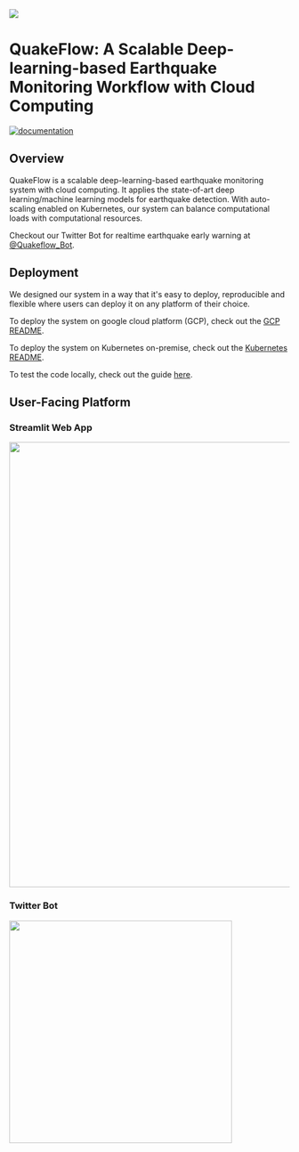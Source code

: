 <img src="https://raw.githubusercontent.com/wayneweiqiang/QuakeFlow/master/docs/assets/logo.png">

# QuakeFlow: A Scalable Deep-learning-based Earthquake Monitoring Workflow with Cloud Computing
[![documentation](https://github.com/wayneweiqiang/QuakeFlow/actions/workflows/docs.yml/badge.svg)](https://wayneweiqiang.github.io/QuakeFlow/)

## Overview

QuakeFlow is a scalable deep-learning-based earthquake monitoring system with cloud computing. It applies the state-of-art deep learning/machine learning models for earthquake detection. With auto-scaling enabled on Kubernetes, our system can balance computational loads with computational resources. 

Checkout our Twitter Bot for realtime earthquake early warning at [@Quakeflow_Bot](https://twitter.com/QuakeFlow_bot).


## Deployment

We designed our system in a way that it's easy to deploy, reproducible and flexible where users can deploy it on any platform of their choice.


To deploy the system on google cloud platform (GCP), check out the [GCP README](gcp_readme.md).

To deploy the system on Kubernetes on-premise, check out the [Kubernetes README](k8s_readme.md).

To test the code locally, check out the guide [here](kafka-spark).

## User-Facing Platform

### Streamlit Web App

<img src="https://i.imgur.com/xL696Yh.jpg" width="800px">


### Twitter Bot

<img src="https://i.imgur.com/50kVK4Q.png" width="400px">

